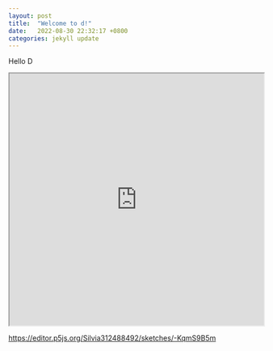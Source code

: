 ```yaml
---
layout: post
title:  "Welcome to d!"
date:   2022-08-30 22:32:17 +0800
categories: jekyll update
---
```

Hello D

<iframe src="https://editor.p5js.org/Silvia312488492/full/-KqmS9B5m" width="100%" height="500"></iframe>

https://editor.p5js.org/Silvia312488492/sketches/-KqmS9B5m

[jekyll-docs]: https://jekyllrb.com/docs/home
[jekyll-gh]:   https://github.com/jekyll/jekyll
[jekyll-talk]: https://talk.jekyllrb.com/
